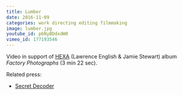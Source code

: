 ```yaml
---
title: Lumber
date: 2016-11-09
categories: work directing editing filmmaking
image: lumber.jpg
youtube_id: p6NyBDdxdW0
vimeo_id: 177193546
---
```


Video in support of [HEXA] (Lawrence English & Jamie Stewart)
album _Factory Photographs_ (3 min 22 sec).

Related press:

- [Secret Decoder](http://www.secretdecoder.net/video/2016/11/09/video-premiere-hexa-lumber/)

[hexa]: https://lawrenceenglish.bandcamp.com/album/hexa-factory-photographs
